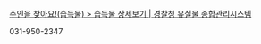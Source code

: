 [주인을 찾아요!(습득물) > 습득물 상세보기 | 경찰청 유실물 종합관리시스템](https://www.lost112.go.kr/find/findDetail.do)

031-950-2347